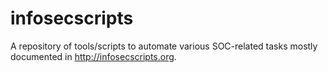 infosecscripts
==============

A repository of tools/scripts to automate various SOC-related tasks mostly documented in http://infosecscripts.org. 
